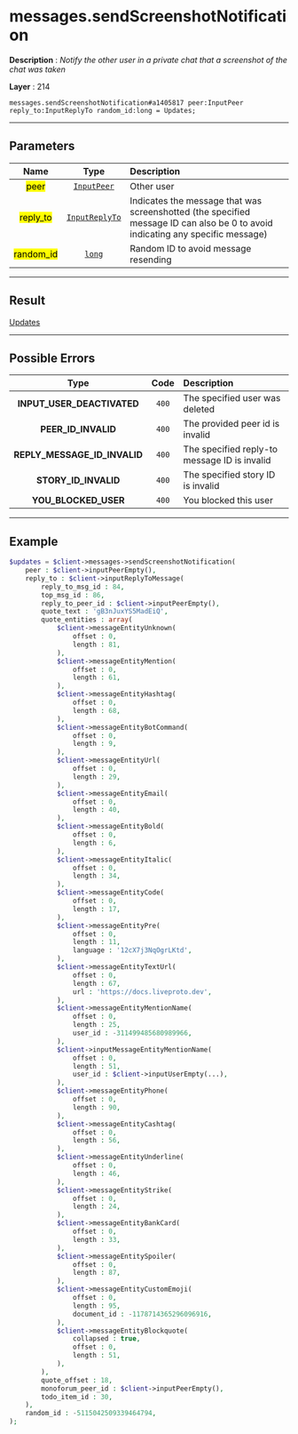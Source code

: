 # messages.sendScreenshotNotification

**Description** : *Notify the other user in a private chat that a screenshot of the chat was taken*

**Layer** : 214

```tl
messages.sendScreenshotNotification#a1405817 peer:InputPeer reply_to:InputReplyTo random_id:long = Updates;
```

---

## Parameters

| Name | Type | Description |
| :---: | :---: | :--- |
| <mark>peer</mark> | [`InputPeer`](type/InputPeer) | Other user |
| <mark>reply_to</mark> | [`InputReplyTo`](type/InputReplyTo) | Indicates the message that was screenshotted (the specified message ID can also be 0 to avoid indicating any specific message) |
| <mark>random_id</mark> | [`long`](type/long) | Random ID to avoid message resending |

---

## Result

[Updates](type/Updates)

---

## Possible Errors

| Type | Code | Description |
| :---: | :---: | :--- |
| **INPUT_USER_DEACTIVATED** | `400` | The specified user was deleted |
| **PEER_ID_INVALID** | `400` | The provided peer id is invalid |
| **REPLY_MESSAGE_ID_INVALID** | `400` | The specified reply-to message ID is invalid |
| **STORY_ID_INVALID** | `400` | The specified story ID is invalid |
| **YOU_BLOCKED_USER** | `400` | You blocked this user |

---

## Example

```php
$updates = $client->messages->sendScreenshotNotification(
	peer : $client->inputPeerEmpty(),
	reply_to : $client->inputReplyToMessage(
		reply_to_msg_id : 84,
		top_msg_id : 86,
		reply_to_peer_id : $client->inputPeerEmpty(),
		quote_text : 'gB3nJuxYS5MadEiQ',
		quote_entities : array(
			$client->messageEntityUnknown(
				offset : 0,
				length : 81,
			),
			$client->messageEntityMention(
				offset : 0,
				length : 61,
			),
			$client->messageEntityHashtag(
				offset : 0,
				length : 68,
			),
			$client->messageEntityBotCommand(
				offset : 0,
				length : 9,
			),
			$client->messageEntityUrl(
				offset : 0,
				length : 29,
			),
			$client->messageEntityEmail(
				offset : 0,
				length : 40,
			),
			$client->messageEntityBold(
				offset : 0,
				length : 6,
			),
			$client->messageEntityItalic(
				offset : 0,
				length : 34,
			),
			$client->messageEntityCode(
				offset : 0,
				length : 17,
			),
			$client->messageEntityPre(
				offset : 0,
				length : 11,
				language : '12cX7j3NqOgrLKtd',
			),
			$client->messageEntityTextUrl(
				offset : 0,
				length : 67,
				url : 'https://docs.liveproto.dev',
			),
			$client->messageEntityMentionName(
				offset : 0,
				length : 25,
				user_id : -311499485680989966,
			),
			$client->inputMessageEntityMentionName(
				offset : 0,
				length : 51,
				user_id : $client->inputUserEmpty(...),
			),
			$client->messageEntityPhone(
				offset : 0,
				length : 90,
			),
			$client->messageEntityCashtag(
				offset : 0,
				length : 56,
			),
			$client->messageEntityUnderline(
				offset : 0,
				length : 46,
			),
			$client->messageEntityStrike(
				offset : 0,
				length : 24,
			),
			$client->messageEntityBankCard(
				offset : 0,
				length : 33,
			),
			$client->messageEntitySpoiler(
				offset : 0,
				length : 87,
			),
			$client->messageEntityCustomEmoji(
				offset : 0,
				length : 95,
				document_id : -1178714365296096916,
			),
			$client->messageEntityBlockquote(
				collapsed : true,
				offset : 0,
				length : 51,
			),
		),
		quote_offset : 18,
		monoforum_peer_id : $client->inputPeerEmpty(),
		todo_item_id : 30,
	),
	random_id : -5115042509339464794,
);
```